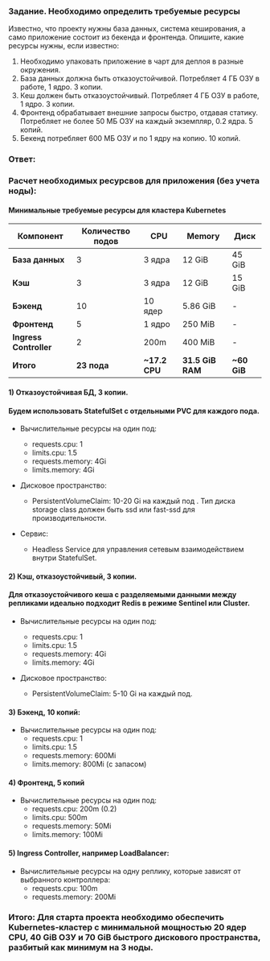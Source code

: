 ### Задание. Необходимо определить требуемые ресурсы
Известно, что проекту нужны база данных, система кеширования, а само приложение состоит из бекенда и фронтенда. Опишите, какие ресурсы нужны, если известно:

1. Необходимо упаковать приложение в чарт для деплоя в разные окружения. 
2. База данных должна быть отказоустойчивой. Потребляет 4 ГБ ОЗУ в работе, 1 ядро. 3 копии. 
3. Кеш должен быть отказоустойчивый. Потребляет 4 ГБ ОЗУ в работе, 1 ядро. 3 копии. 
4. Фронтенд обрабатывает внешние запросы быстро, отдавая статику. Потребляет не более 50 МБ ОЗУ на каждый экземпляр, 0.2 ядра. 5 копий. 
5. Бекенд потребляет 600 МБ ОЗУ и по 1 ядру на копию. 10 копий.


### **Ответ:**


### Расчет необходимых ресурсвов для приложения (без учета ноды):

####  Минимальные требуемые ресурсы для кластера Kubernetes

| Компонент | Количество подов | CPU | Memory | Диск |
|-----------|------------------|----------------|-------------------|------|
| **База данных** | 3 | 3 ядра | 12 GiB | 45 GiB |
| **Кэш** | 3 | 3 ядра | 12 GiB | 15 GiB |
| **Бэкенд** | 10 | 10 ядер | 5.86 GiB | - |
| **Фронтенд** | 5 | 1 ядро | 250 MiB | - |
| **Ingress Controller** | 2 | 200m | 400 MiB | - |
| **Итого** | **23 пода** | **~17.2 CPU** | **31.5 GiB RAM** | **~60 GiB** |


#### 1) Отказоустойчивая БД, 3 копии.

####  Будем использовать StatefulSet с отдельными PVC для каждого пода.
 
 - Вычислительные ресурсы на один под:
      - requests.cpu: 1
      - limits.cpu: 1.5
      - requests.memory: 4Gi
      - limits.memory: 4Gi
      
 - Дисковое пространство:
      - PersistentVolumeClaim: 10-20 Gi на каждый под . Тип диска storage class должен быть ssd или fast-ssd для производительности.

 - Сервис: 
      - Headless Service для управления сетевым взаимодействием внутри StatefulSet.
#### 2) Кэш, отказоустойчивый, 3 копии.

#### Для отказоустойчивого кеша с разделяемыми данными между репликами идеально подходит Redis в режиме Sentinel или Cluster.

  - Вычислительные ресурсы на один под:
      - requests.cpu: 1
      - limits.cpu: 1.5
      - requests.memory: 4Gi
      - limits.memory: 4Gi
      
  - Дисковое пространство:
      - PersistentVolumeClaim: 5-10 Gi на каждый под.

#### 3) Бэкенд, 10 копий:

  - Вычислительные ресурсы на один под:
      - requests.cpu: 1
      - limits.cpu: 1.5
      - requests.memory: 600Mi
      - limits.memory: 800Mi (с запасом)

#### 4) Фронтенд, 5 копий

   - Вычислительные ресурсы на один под:
       - requests.cpu: 200m (0.2)
       - limits.cpu: 500m
       - requests.memory: 50Mi
       - limits.memory: 100Mi

#### 5) Ingress Controller, например LoadBalancer:

   - Вычислительные ресурсы на одну реплику, которые зависят от выбранного контроллера:
       - requests.cpu: 100m
       - requests.memory: 200Mi

### Итого: Для старта проекта необходимо обеспечить Kubernetes-кластер с минимальной мощностью 20 ядер CPU, 40 GiB ОЗУ и 70 GiB быстрого дискового пространства, разбитый как минимум на 3 ноды.
